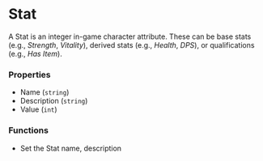 # Stat

A Stat is an integer in-game character attribute. These can be base stats (e.g., _Strength_, _Vitality_), derived stats (e.g., _Health_, _DPS_), or qualifications (e.g., _Has Item_).

### Properties
* Name (`string`)
* Description (`string`)
* Value (`int`)

### Functions
* Set the Stat name, description
